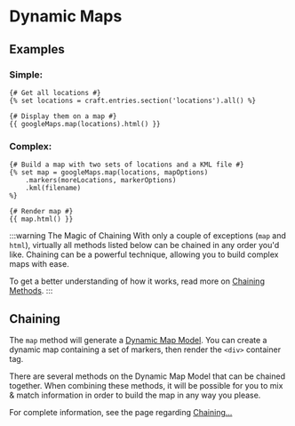 # Dynamic Maps

## Examples

### Simple:

```twig
{# Get all locations #}
{% set locations = craft.entries.section('locations').all() %}

{# Display them on a map #}
{{ googleMaps.map(locations).html() }}
```

### Complex:

```twig
{# Build a map with two sets of locations and a KML file #}
{% set map = googleMaps.map(locations, mapOptions)
    .markers(moreLocations, markerOptions)
    .kml(filename)
%}

{# Render map #}
{{ map.html() }}
```

:::warning The Magic of Chaining
With only a couple of exceptions (`map` and `html`), virtually all methods listed below can be chained in any order you'd like. Chaining can be a powerful technique, allowing you to build complex maps with ease.

 To get a better understanding of how it works, read more on [Chaining Methods](/maps/chaining/).
:::

## Chaining

The `map` method will generate a [Dynamic Map Model](/models/dynamic-map-model/). You can create a dynamic map containing a set of markers, then render the `<div>` container tag.

There are several methods on the Dynamic Map Model that can be chained together. When combining these methods, it will be possible for you to mix & match information in order to build the map in any way you please.

For complete information, see the page regarding [Chaining...](/maps/chaining/)

